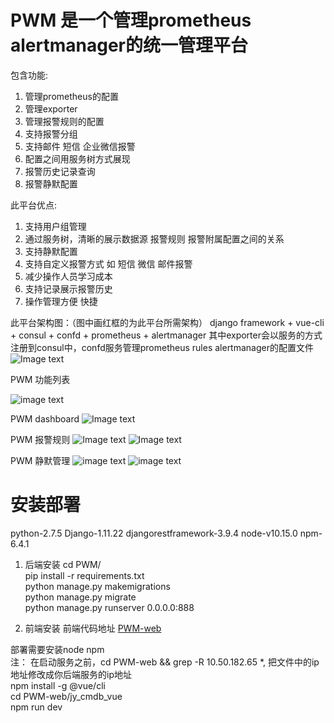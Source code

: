 # PWM 是一个管理prometheus alertmanager的统一管理平台

包含功能:
  1. 管理prometheus的配置
  2. 管理exporter
  3. 管理报警规则的配置
  4. 支持报警分组
  5. 支持邮件 短信 企业微信报警
  6. 配置之间用服务树方式展现
  7. 报警历史记录查询
  8. 报警静默配置

此平台优点:
  1. 支持用户组管理
  2. 通过服务树，清晰的展示数据源 报警规则 报警附属配置之间的关系
  3. 支持静默配置
  4. 支持自定义报警方式 如 短信 微信 邮件报警
  5. 减少操作人员学习成本
  6. 支持记录展示报警历史
  7. 操作管理方便 快捷
  
此平台架构图：（图中画红框的为此平台所需架构）
  django framework + vue-cli + consul + confd + prometheus + alertmanager
  其中exporter会以服务的方式注册到consul中，confd服务管理prometheus rules alertmanager的配置文件
![Image text](https://github.com/starjoe/PWM/blob/master/img-folder/prometheus.png?raw=true)
  
PWM 功能列表


![image text](https://github.com/starjoe/PWM/blob/master/img-folder/pwm2.png?raw=true)

PWM dashboard
![Image text](https://github.com/starjoe/PWM/blob/master/img-folder/dashboard.png?raw=true)

PWM 报警规则
![Image text](https://github.com/starjoe/PWM/blob/master/img-folder/rules1.png?raw=true)
![Image text](https://github.com/starjoe/PWM/blob/master/img-folder/rules2.png?raw=true)

PWM 静默管理
![image text](https://github.com/starjoe/PWM/blob/master/img-folder/silence.png?raw=true)
![image text](https://github.com/starjoe/PWM/blob/master/img-folder/silence2.png?raw=true)

# 安装部署

python-2.7.5 Django-1.11.22 djangorestframework-3.9.4 node-v10.15.0 npm-6.4.1

1. 后端安装
  cd PWM/  
  pip install -r requirements.txt  
  python manage.py makemigrations  
  python manage.py migrate  
  python manage.py runserver 0.0.0.0:888
  
2. 前端安装
  前端代码地址
  [PWM-web](https://github.com/yanchao3/PWM-web)
  
  部署需要安装node npm  
  注： 在启动服务之前，cd PWM-web && grep -R 10.50.182.65 \*, 把文件中的ip地址修改成你后端服务的ip地址   
  npm install -g @vue/cli  
  cd PWM-web/jy_cmdb_vue  
  npm run dev  
  
  
  
